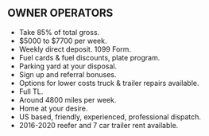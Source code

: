 
## OWNER OPERATORS
* Take 85% of total gross.
* $5000 to $7700 per week.
* Weekly direct deposit. 1099 Form.
* Fuel cards & fuel discounts, plate program.
* Parking yard at your disposal.
* Sign up and referral bonuses.
* Options for lower costs truck & trailer repairs available.
* Full TL.
* Around 4800 miles per week.
* Home at your desire.
* US based, friendly, experienced, professional dispatch.
* 2016-2020 reefer and 7 car trailer rent available.